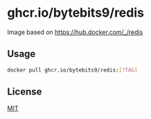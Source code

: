 # ghcr.io/bytebits9/redis
Image based on https://hub.docker.com/_/redis

## Usage

```bash
docker pull ghcr.io/bytebits9/redis:[?TAG]
```

## License
[MIT](LICENSE.md)